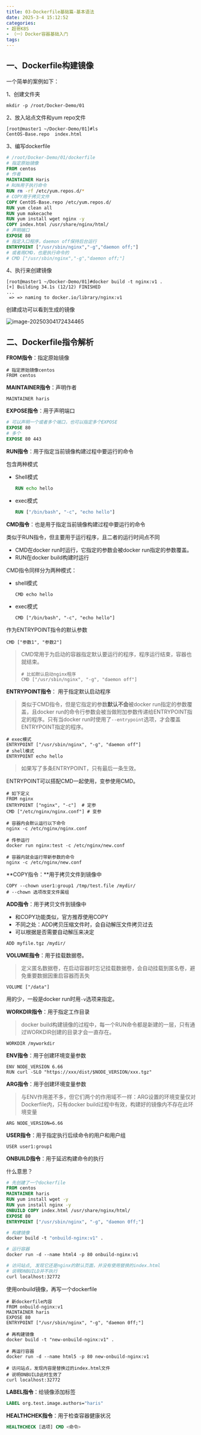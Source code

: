 ```yaml
---
title: 03-Dockerfile基础篇-基本语法
date: 2025-3-4 15:12:52
categories:
- 超哥K8S
- （一）Docker容器基础入门
tags:
---
```


## 一、Dockerfile构建镜像

一个简单的案例如下：

1、创建文件夹

```shell
mkdir -p /root/Docker-Demo/01
```

2、放入站点文件和yum repo文件

```shell
[root@master1 ~/Docker-Demo/01]#ls
CentOS-Base.repo  index.html
```

3、编写dockerfile

```dockerfile
# /root/Docker-Demo/01/dockerfile
# 指定原始镜像
FROM centos		
# 作者
MAINTAINER Haris	
# RUN用于执行命令
RUN rm -rf /etc/yum.repos.d/*  
# COPY用于拷贝文件
COPY CentOS-Base.repo /etc/yum.repos.d/ 
RUN yum clean all
RUN yum makecache
RUN yum install wget nginx -y
COPY index.html /usr/share/nginx/html/
# 声明端口
EXPOSE 80  
# 指定入口程序，daemon off保持后台运行
ENTRYPOINT ["/usr/sbin/nginx","-g","daemon off;"]
# 或者用CMD，也是执行命令的
# CMD ["/usr/sbin/nginx","-g","daemon off;"] 
```

4、执行来创建镜像

```shell
[root@master1 ~/Docker-Demo/01]#docker build -t nginx:v1 .
[+] Building 34.1s (12/12) FINISHED               
...
 => => naming to docker.io/library/nginx:v1
```

创建成功可以看到生成的镜像

![image-20250304172434465](./../../../img/image-20250304172434465.png)



## 二、Dockerfile指令解析

**FROM指令**：指定原始镜像

```shell
# 指定原始镜像centos
FROM centos
```



**MAINTAINER指令**：声明作者

```shell
MAINTAINER haris
```



**EXPOSE指令**：用于声明端口

```dockerfile
# 可以声明一个或者多个端口，也可以指定多个EXPOSE
EXPOSE 80
# 多个
EXPOSE 80 443
```



**RUN指令**：用于指定当前镜像构建过程中要运行的命令

包含两种模式

- Shell模式

  ```dockerfile
  RUN echo hello
  ```

- exec模式

  ```dockerfile
  RUN ["/bin/bash", "-c", "echo hello"]
  ```



**CMD指令**：也是用于指定当前镜像构建过程中要运行的命令

类似于RUN指令，但主要用于运行程序，且二者的运行时间点不同

- CMD在docker run时运行，它指定的参数会被docker run指定的参数覆盖。
- RUN在docker build构建时运行

CMD指令同样分为两种模式：

- shell模式

  ```shell
  CMD echo hello
  ```

- exec模式

  ```shell
  CMD ["/bin/bash", "-c", "echo hello"]
  ```

作为ENTRYPOINT指令的默认参数

```shell
CMD ["参数1", "参数2"]
```

>CMD常用于为启动的容器指定默认要运行的程序，程序运行结束，容器也就结束。
>
>```shell
># 比如默认启动nginx程序
>CMD ["/usr/sbin/nginx", "-g", "daemon off"]
>```



**ENTRYPOINT指令**： 用于指定默认启动程序

> 类似于CMD指令，但是它指定的参数**默认不会**被docker run指定的参数覆盖，且docker run的命令行参数会被当做附加参数传递给ENTRYPOINT指定的程序。只有当docker run时使用了`--entrypoint`选项，才会覆盖ENTRYPOINT指定的程序。

```shell
# exec模式
ENTRYPOINT ["/usr/sbin/nginx", "-g", "daemon off"]
# shell模式
ENTRYPOINT echo hello
```

>如果写了多条ENTRYPOINT，只有最后一条生效。

ENTRYPOINT可以搭配CMD一起使用，变参使用CMD。

```shell
# 如下定义
FROM nginx
ENTRYPOINT ["nginx", "-c"]  # 定参
CMD ["/etc/nginx/nginx.conf"] # 变参

# 容器内会默认运行以下命令
nginx -c /etc/nginx/nginx.conf

# 传参运行
docker run nginx:test -c /etc/nginx/new.conf

# 容器内就会运行带新参数的命令
nginx -c /etc/nginx/new.conf
```



**COPY指令：**用于拷贝文件到镜像中

```shell
COPY --chown user1:group1 /tmp/test.file /mydir/
# --chown 选项改变文件属组
```



**ADD指令**：用于拷贝文件到镜像中

- 和COPY功能类似，官方推荐使用COPY
- 不同之处：ADD拷贝压缩文件时，会自动解压文件拷贝过去
- 可以根据是否需要自动解压来决定

```shell
ADD myfile.tgz /mydir/
```



**VOLUME指令**：用于挂载数据卷。

>定义匿名数据卷，在启动容器时忘记挂载数据卷，会自动挂载到匿名卷，避免重要数据因重启容器而丢失

```shell
VOLUME ["/data"]
```

用的少，一般是docker run时用`-v`选项来指定。



**WORKDIR指令**：用于指定工作目录

>docker build构建镜像的过程中，每一个RUN命令都是新建的一层，只有通过WORKDIR创建的目录才会一直存在。

```shell
WORKDIR /myworkdir
```



**ENV指令**：用于创建环境变量参数

```shell
ENV NODE_VERSION 6.66
RUN curl -SLO "https://xxx/dist/$NODE_VERSION/xxx.tgz"
```



**ARG指令**：用于创建环境变量参数

> 与ENV作用差不多，但它们两个的作用域不一样：ARG设置的环境变量仅对Dockerfile内，只有docker build过程中有效，构建好的镜像内不存在此环境变量

```shell
ARG NODE_VERSION=6.66
```





**USER指令**：用于指定执行后续命令的用户和用户组

```shell
USER user1:group1
```



**ONBUILD指令**：用于延迟构建命令的执行

什么意思？

```dockerfile
# 先创建了一个dockerfile
FROM centos
MAINTAINER haris
RUN yum install wget -y
RUN yun install nginx -y
ONBUILD COPY index.html /usr/share/nginx/html/
EXPOSE 80
ENTRYPOINT ["/usr/sbin/nginx", "-g", "daemon 0ff;"]

# 构建镜像
docker build -t "onbuild-nginx:v1" .

# 运行容器
docker run -d --name html4 -p 80 onbuild-nginx:v1

# 访问站点, 发现它还是nginx的默认页面，并没有使用替换的index.html
# 说明ONBUILD并不执行
curl localhost:32772  
```

使用onbuild镜像，再写一个dockerfile

```shell
# 新dockerfile内容
FROM onbuild-nginx:v1
MAINTAINER haris
EXPOSE 80
ENTRYPOINT ["/usr/sbin/nginx", "-g", "daemon 0ff;"]

# 再构建镜像
docker build -t "new-onbuild-nginx:v1" .

# 再运行容器
docker run -d --name html5 -p 80 new-onbuild-nginx:v1

# 访问站点，发现内容是替换过的index.html文件
# 说明ONBUILD此时生效了
curl localhost:32772  
```



**LABEL指令**：给镜像添加标签

```dockerfile
LABEL org.test.image.authors="haris"
```



**HEALTHCHEK指令**：用于检查容器健康状况

```dockerfile
HEALTHCHECK [选项] CMD <命令>
```







